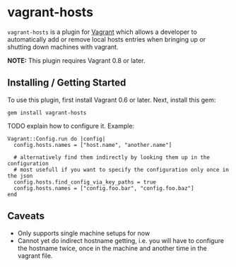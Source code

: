 # vagrant-hosts

`vagrant-hosts` is a plugin for [Vagrant](http://vagrantup.com) which allows a developer to automatically add or remove local hosts entries when bringing up or shutting down machines with vagrant.

**NOTE:** This plugin requires Vagrant 0.8 or later.

## Installing / Getting Started

To use this plugin, first install Vagrant 0.6 or later. Next, install this gem:

    gem install vagrant-hosts

TODO explain how to configure it. Example:

    Vagrant::Config.run do |config|
      config.hosts.names = ["host.name", "another.name"]
      
      # alternatively find them indirectly by looking them up in the configuration
      # most usefull if you want to specify the configuration only once in the json
      config.hosts.find_config_via_key_paths = true
      config.hosts.names = ["config.foo.bar", "config.foo.baz"]
    end

## Caveats

- Only supports single machine setups for now
- Cannot yet do indirect hostname getting, i.e. you will have to configure the hostname twice, once in the machine and another time in the vagrant file.